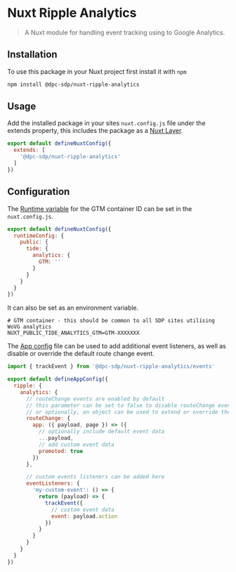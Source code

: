 # Nuxt Ripple Analytics

> A Nuxt module for handling event tracking using to Google Analytics.

## Installation

To use this package in your Nuxt project first install it with `npm`

```bash
npm install @dpc-sdp/nuxt-ripple-analytics
```

## Usage

Add the installed package in your sites `nuxt.config.js` file under the extends property, this includes the package as a [Nuxt Layer](https://nuxt.com/docs/getting-started/layers).

```js
export default defineNuxtConfig({
  extends: [
    '@dpc-sdp/nuxt-ripple-analytics'
  ]
})
```

## Configuration

The [Runtime variable](https://nuxt.com/docs/guide/going-further/runtime-config) for the GTM container ID can be set in the `nuxt.config.js`.

```js
export default defineNuxtConfig({
  runtimeConfig: {
    public: {
      tide: {
        analytics: {
          GTM: ''
        }
      }
    }
  }
})
```

It can also be set as an environment variable.

```
# GTM container - this should be common to all SDP sites utilising WoVG analytics
NUXT_PUBLIC_TIDE_ANALYTICS_GTM=GTM-XXXXXXX
```

The [App config](https://nuxt.com/docs/getting-started/configuration#app-configuration) file can be used to add additional event listeners, as well as disable or override the default route change event.

```js
import { trackEvent } from '@dpc-sdp/nuxt-ripple-analytics/events'

export default defineAppConfig({
  ripple: {
    analytics: {
      // routeChange events are enabled by default
      // this parameter can be set to false to disable routeChange events
      // or optionally, an object can be used to extend or override the default routeChange event
      routeChange: {
        app: ({ payload, page }) => ({
          // optionally include default event data
          ...payload,
          // add custom event data
          promoted: true
        })
      },

      // custom events listeners can be added here
      eventListeners: {
        'my-custom-event': () => {
          return (payload) => {
            trackEvent({
              // custom event data
              event: payload.action
            })
          }
        }
      }
    }
  }
})
```
